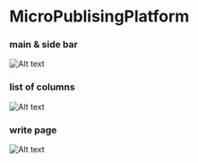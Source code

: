 # MicroPublisingPlatform
### main & side bar
![Alt text](https://user-images.githubusercontent.com/42860116/44911103-aadee480-ad60-11e8-8090-ff40f206964a.png "Optional title")
### list of columns
![Alt text](https://user-images.githubusercontent.com/42860116/44911119-b7fbd380-ad60-11e8-8e8e-c60e1e0ae3ba.png  "Optional title")
### write page
![Alt text](https://user-images.githubusercontent.com/42860116/44911055-73703800-ad60-11e8-8c6c-f32c8e695b38.png  "Optional title")
